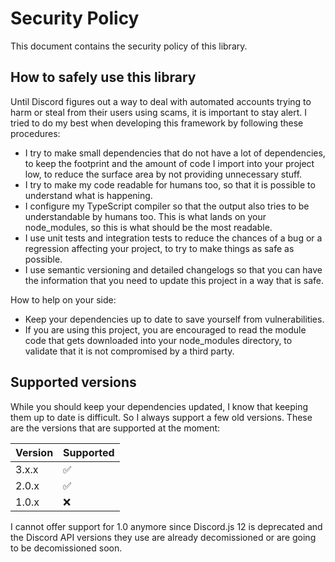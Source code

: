 # Security Policy

This document contains the security policy of this library.

## How to safely use this library

Until Discord figures out a way to deal with automated accounts trying to harm
or steal from their users using scams, it is important to stay alert. I tried
to do my best when developing this framework by following these procedures:

* I try to make small dependencies that do not have a lot of dependencies, to
  keep the footprint and the amount of code I import into your project low,
  to reduce the surface area by not providing unnecessary stuff.
* I try to make my code readable for humans too, so that it is possible to
  understand what is happening.
* I configure my TypeScript compiler so that the output also tries to be
  understandable by humans too. This is what lands on your node_modules,
  so this is what should be the most readable.
* I use unit tests and integration tests to reduce the chances of a bug or
  a regression affecting your project, to try to make things as safe as
  possible.
* I use semantic versioning and detailed changelogs so that you can have the
  information that you need to update this project in a way that is safe.

How to help on your side:

* Keep your dependencies up to date to save yourself from vulnerabilities.
* If you are using this project, you are encouraged to read the module code
  that gets downloaded into your node_modules directory, to validate that
  it is not compromised by a third party.

## Supported versions

While you should keep your dependencies updated, I know that keeping them up
to date is difficult. So I always support a few old versions. These are the
versions that are supported at the moment:

| Version | Supported          |
| ------- | ------------------ |
| 3.x.x   | :white_check_mark: |
| 2.0.x   | :white_check_mark: |
| 1.0.x   | :x:                |

I cannot offer support for 1.0 anymore since Discord.js 12 is deprecated and
the Discord API versions they use are already decomissioned or are going to be
decomissioned soon.
